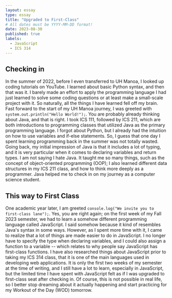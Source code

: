 ```yaml
---
layout: essay
type: essay
title: "Upgraded to First-Class"
# All dates must be YYYY-MM-DD format!
date: 2023-08-30
published: true
labels:
  - JavaScript
  - ICS 314
---
```


## Checking in

In the summer of 2022, before I even transferred to UH Manoa, I looked up coding tutorials on YouTube. I learned about basic Python syntax, and then that was it. I barely made an effort to apply the programming language I had just learned to solve some coding questions or at least make a small-scale project with it. So naturally, all the things I have learned fell off my brain. Fast forward to the start of my UH Manoa journey, I was greeted with `system.out.println("Hello World!");`. You are probably already thinking about Java, and that is right. I took ICS 111, followed by ICS 211, which are both introductions to programming classes that utilized Java as the primary programming language. I forgot about Python, but I already had the intuition on how to use variables and if-else statements. So, I guess that one day I spent learning programming back in the summer was not totally wasted. Going back, my initial impression of Java is that it includes a lot of typing, and it is very particular when it comes to declaring variables and return types. I am not saying I hate Java. It taught me so many things, such as the concept of object-oriented programming (OOP); I also learned different data structures in my ICS 211 class, and how to think more deeply as a programmer. Java helped me to check in on my journey as a computer science student.

## This way to First Class

One academic year later, I am greeted `console.log("We invite you to first-class lane");`. Yes, you are right again; on the first week of my Fall 2023 semester, we had to learn a somehow different programming language called JavaScript. I said somehow because it kind of resembles Java's syntax in some ways. However, as I spent more time with it, I came to realize that a lot of things are made easier to do in JavaScript. I no longer have to specify the type when declaring variables, and I could also assign a function to a variable -- which relates to why people say JavaScript has first-class functions. I have also researched things about JavaScript prior to taking my ICS 314 class, that it is one of the main languages used in developing web applications. It is only the first two weeks of my semester at the time of writing, and I still have a lot to learn, especially in JavaScript, but the limited time I have spent with JavaScript felt as if I was upgraded to first-class seat after checking in. Of course, this is not possible in real life, so I better stop dreaming about it actually happening and start practicing for my Workout of the Day (WOD) tomorrow.


<!--<img width="200px" class="rounded float-start pe-4" src="../img/difficulty/degree_difficulty.jpg"> -->



